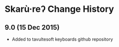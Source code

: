 Skarù·reʔ Change History
============================

9.0 (15 Dec 2015)
-----------------

* Added to tavultesoft keyboards github repository
